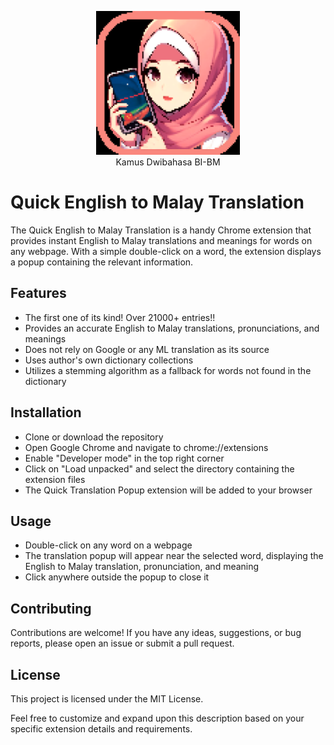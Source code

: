 <p align="center">
  <img src="static/logo.png" alt="Kamus Dwibahasa BI-BM Logo" width="230">
  <br>
  Kamus Dwibahasa BI-BM
</p>

# Quick English to Malay Translation

The Quick English to Malay Translation is a handy Chrome extension that provides instant English to Malay translations and meanings for words on any webpage. With a simple double-click on a word, the extension displays a popup containing the relevant information.

## Features

- The first one of its kind! Over 21000+ entries!!
- Provides an accurate English to Malay translations, pronunciations, and meanings
- Does not rely on Google or any ML translation as its source
- Uses author's own dictionary collections
- Utilizes a stemming algorithm as a fallback for words not found in the dictionary

## Installation

- Clone or download the repository
- Open Google Chrome and navigate to chrome://extensions
- Enable "Developer mode" in the top right corner
- Click on "Load unpacked" and select the directory containing the extension files
- The Quick Translation Popup extension will be added to your browser

## Usage

- Double-click on any word on a webpage
- The translation popup will appear near the selected word, displaying the English to Malay translation, pronunciation, and meaning
- Click anywhere outside the popup to close it

## Contributing

Contributions are welcome! If you have any ideas, suggestions, or bug reports, please open an issue or submit a pull request.

## License

This project is licensed under the MIT License.

Feel free to customize and expand upon this description based on your specific extension details and requirements.
